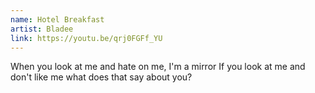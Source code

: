 ```yaml
---
name: Hotel Breakfast
artist: Bladee
link: https://youtu.be/qrj0FGFf_YU
---
```


When you look at me and hate on me, I'm a mirror
If you look at me and don't like me what does that say about you?
